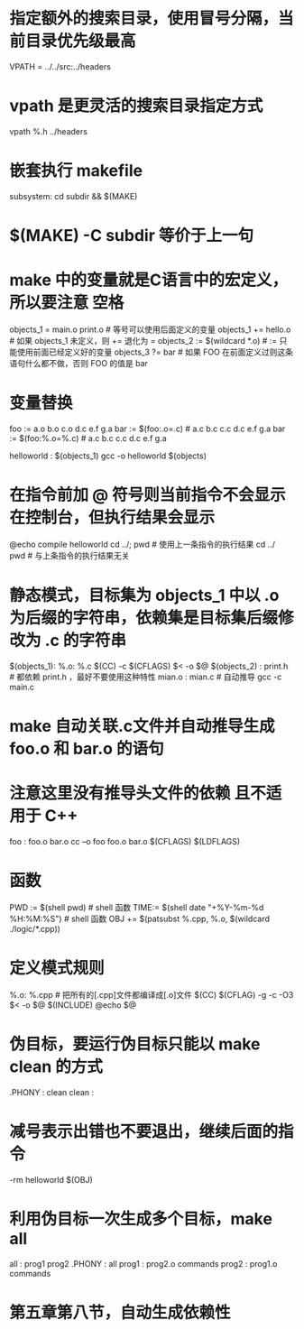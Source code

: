# 指定额外的搜索目录，使用冒号分隔，当前目录优先级最高
VPATH = ../../src:../headers         
# vpath <pattern> <directories> 是更灵活的搜索目录指定方式
vpath %.h ../headers

# 嵌套执行 makefile
subsystem: 
 cd subdir && $(MAKE)
 # $(MAKE) -C subdir 等价于上一句

# make 中的变量就是C语言中的宏定义，所以要注意 空格 
objects_1 = main.o print.o # 等号可以使用后面定义的变量
objects_1 += hello.o # 如果 objects_1 未定义，则 += 退化为 = 
objects_2 := $(wildcard *.o) # := 只能使用前面已经定义好的变量
objects_3 ?= bar # 如果 FOO 在前面定义过则这条语句什么都不做，否则 FOO 的值是 bar

# 变量替换
foo := a.o b.o c.o d.c e.f g.a 
bar := $(foo:.o=.c)   # a.c b.c c.c d.c e.f g.a
bar := $(foo:%.o=%.c) # a.c b.c c.c d.c e.f g.a

helloworld : $(objects_1) 
 gcc -o helloworld $(objects)
 # 在指令前加 @ 符号则当前指令不会显示在控制台，但执行结果会显示
 @echo compile helloworld 
 cd ../; pwd # 使用上一条指令的执行结果
 cd ../  
 pwd # 与上条指令的执行结果无关

# 静态模式，目标集为 objects_1 中以 .o 为后缀的字符串，依赖集是目标集后缀修改为 .c 的字符串
$(objects_1): %.o: %.c
 $(CC) -c $(CFLAGS) $< -o $@
$(objects_2) : print.h # 都依赖 print.h ，最好不要使用这种特性
mian.o  : mian.c # 自动推导 gcc -c main.c 
# make 自动关联.c文件并自动推导生成 foo.o 和 bar.o 的语句
# 注意这里没有推导头文件的依赖 且不适用于 C++  
foo : foo.o bar.o 
 cc –o foo foo.o bar.o $(CFLAGS) $(LDFLAGS)  

# 函数
PWD := $(shell pwd) # shell 函数
TIME:= $(shell date "+%Y-%m-%d %H:%M:%S") # shell 函数
OBJ += $(patsubst %.cpp, %.o, $(wildcard ./logic/*.cpp))

# 定义模式规则
%.o: %.cpp # 把所有的[.cpp]文件都编译成[.o]文件
 $(CC) $(CFLAG) -g -c -O3 $< -o $@ $(INCLUDE) 
 @echo $@

# 伪目标，要运行伪目标只能以 make clean 的方式
.PHONY : clean
clean :
 # 减号表示出错也不要退出，继续后面的指令
 -rm helloworld $(OBJ) 
# 利用伪目标一次生成多个目标，make all
all : prog1 prog2 
.PHONY : all
prog1 : prog2.o 
 commands
prog2 : prog1.o 
 commands

# 第五章第八节，自动生成依赖性